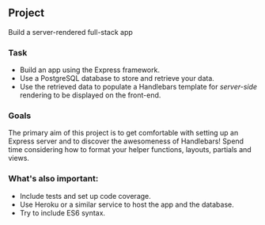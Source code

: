 ## Project

Build a server-rendered full-stack app

### Task
- Build an app using the Express framework.
- Use a PostgreSQL database to store and retrieve your data.
- Use the retrieved data to populate a Handlebars template for _server-side_ rendering to be displayed on the front-end.

### Goals

The primary aim of this project is to get comfortable with setting up an Express server and to discover the awesomeness of Handlebars! Spend time considering how to format your helper functions, layouts, partials and views.

### What's also important:

- Include tests and set up code coverage.
- Use Heroku or a similar service to host the app and the database.
- Try to include ES6 syntax.
